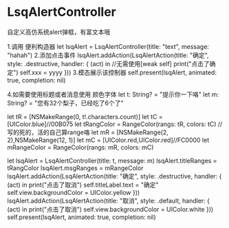 # LsqAlertController
自定义高仿系统alert弹框，有富文本哦

1.调用 便利构造器
let lsqAlert = LsqAlertController(title: "text", message: "hahah")
2.添加点击事件
lsqAlert.addAction(LsqAlertAction(title: "确定", style: .destructive, handler: { (act) in
    //无需使用[weak self]
    print("点击了确定")
    self.xxx = yyyy
 }))
 3.模态展示该控制器
 self.present(lsqAlert, animated: true, completion: nil)
 
 
  4.如需要使用标题或者消息使用 颜色字体
  let t: String? = "提示你一下咯"
  let m: String? = "您有32个梨子，已经吃了6个了"
        
  let tR = [NSMakeRange(0, t!.characters.count)]
  let tC = [UIColor.blue]//00B075
  let tRangColor = RangeColor(rangs: tR, colors: tC)
  //写的死的，活的自己算range咯
  let mR = [NSMakeRange(2, 2),NSMakeRange(12, 1)]
  let mC = [UIColor.red,UIColor.red]//FC0000
  let mRangeColor = RangeColor(rangs: mR, colors: mC)
        
  let lsqAlert = LsqAlertController(title: t, message: m)
  lsqAlert.titleRanges = tRangColor
  lsqAlert.msgRanges = mRangeColor
  lsqAlert.addAction(LsqAlertAction(title: "确定", style: .destructive, handler: { (act) in
      print("点击了取消")
      self.titleLabel.text = "确定"
      self.view.backgroundColor = UIColor.yellow
   }))
   lsqAlert.addAction(LsqAlertAction(title: "取消", style: .default, handler: { (act) in
       print("点击了取消")
       self.view.backgroundColor = UIColor.white
    }))
    self.present(lsqAlert, animated: true, completion: nil)
    
    
    
